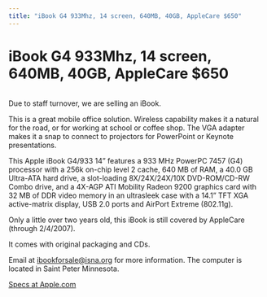 ```yaml
---
title: "iBook G4 933Mhz, 14 screen, 640MB, 40GB, AppleCare $650"
---
```


# iBook G4 933Mhz, 14 screen, 640MB, 40GB, AppleCare $650

<img alt="" src="https://www.isna.org/files/apple_ibook_g4.jpg" />  

Due to staff turnover, we are selling an iBook.  

This is a great mobile office solution. Wireless capability makes it a natural for the road, or for working at school or coffee shop. The <span class="caps">VGA</span> adapter makes it a snap to connect to projectors for PowerPoint or Keynote presentations.  

This Apple iBook G4/933 14&#8221; features a 933 MHz PowerPC 7457 (G4) processor with a 256k on-chip level 2 cache, 640 MB of <span class="caps">RAM</span>, a 40.0 GB Ultra-<span class="caps">ATA</span> hard drive, a slot-loading 8X/24X/24X/10X <span class="caps">DVD</span>-<span class="caps">ROM</span>/CD-RW Combo drive, and a 4X-<span class="caps">AGP</span> <span class="caps">ATI</span> Mobility Radeon 9200 graphics card with 32 MB of <span class="caps">DDR</span> video memory in an ultrasleek case with a 14.1&#8221; <span class="caps">TFT</span> <span class="caps">XGA</span> active-matrix display, <span class="caps">USB</span> 2.0 ports and AirPort Extreme (802.11g).  

Only a little over two years old, this iBook is still covered by AppleCare (through 2/4/2007).  

It comes with original packaging and CDs.  

Email at ibookforsale@isna.org for more information. The computer is located in Saint Peter Minnesota.  

<a href="https://support.apple.com/specs/ibook/iBook_G4.html">Specs at Apple.com</a>
